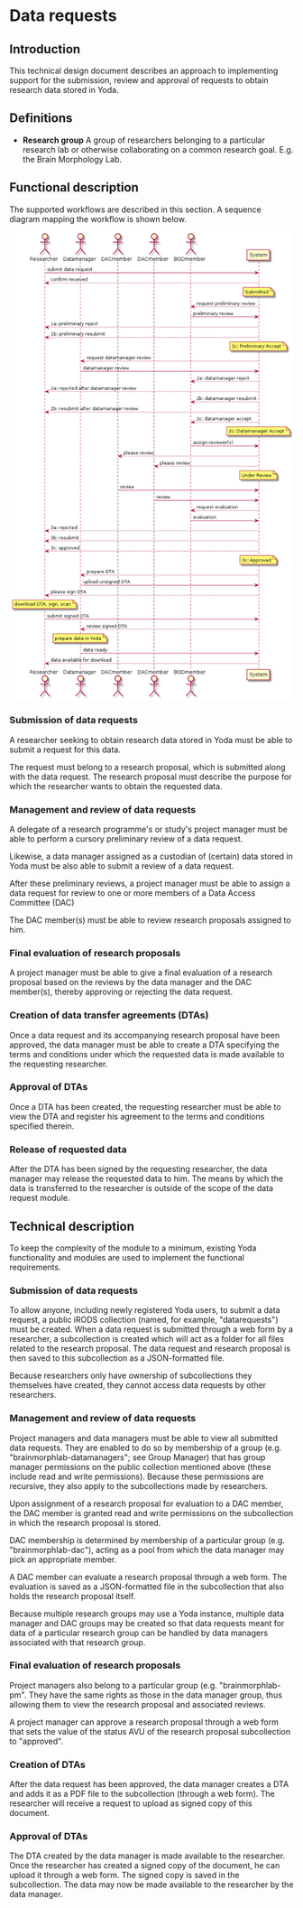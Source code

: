 # Data requests

## Introduction
This technical design document describes an approach to implementing support for
the submission, review and approval of requests to obtain research data stored
in Yoda.

## Definitions
- **Research group** A group of researchers belonging to a particular research
lab or otherwise collaborating on a common research goal. E.g. the Brain
Morphology Lab.

## Functional description
The supported workflows are described in this section. A sequence diagram
mapping the workflow is shown below.

![Workflow sequence diagram](img/datarequest_workflow_sequence_diagram.png)

### Submission of data requests
A researcher seeking to obtain research data stored in Yoda must be able to
submit a request for this data.

The request must belong to a research proposal, which is submitted along with
the data request. The research proposal must describe the purpose for which the
researcher wants to obtain the requested data.

### Management and review of data requests
A delegate of a research programme's or study's project manager must be able to
perform a cursory preliminary review of a data request.

Likewise, a data manager assigned as a custodian of (certain) data stored in
Yoda must be also able to submit a review of a data request.

After these preliminary reviews, a project manager must be able to assign a data
request for review to one or more members of a Data Access Committee (DAC)

The DAC member(s) must be able to review research proposals assigned to him.

### Final evaluation of research proposals
A project manager must be able to give a final evaluation of a research proposal
based on the reviews by the data manager and the DAC member(s), thereby
approving or rejecting the data request.

### Creation of data transfer agreements (DTAs)
Once a data request and its accompanying research proposal have been approved,
the data manager must be able to create a DTA specifying the terms and
conditions under which the requested data is made available to the requesting
researcher.

### Approval of DTAs
Once a DTA has been created, the requesting researcher must be able to view the
DTA and register his agreement to the terms and conditions specified therein.

### Release of requested data
After the DTA has been signed by the requesting researcher, the data manager
may release the requested data to him. The means by which the data is
transferred to the researcher is outside of the scope of the data request
module.

## Technical description
To keep the complexity of the module to a minimum, existing Yoda functionality
and modules are used to implement the functional requirements.

### Submission of data requests
To allow anyone, including newly registered Yoda users, to submit a data
request, a public iRODS collection (named, for example, "datarequests") must be
created. When a data request is submitted through a web form by a researcher, a
subcollection is created which will act as a folder for all files related to the
research proposal. The data request and research proposal is then saved to this
subcollection as a JSON-formatted file.

Because researchers only have ownership of subcollections they themselves have
created, they cannot access data requests by other researchers.

### Management and review of data requests
Project managers and data managers must be able to view all submitted data
requests.
They are enabled to do so by membership of a group (e.g.
"brainmorphlab-datamanagers"; see Group Manager) that has group manager
permissions on the public collection mentioned above (these include read and
write permissions). Because these permissions are recursive, they also apply to
the subcollections made by researchers.

Upon assignment of a research proposal for evaluation to a DAC member, the DAC
member is granted read and write permissions on the subcollection in which the
research proposal is stored.

DAC membership is determined by membership of a particular group (e.g.
"brainmorphlab-dac"), acting as a pool from which the data manager may pick an
appropriate member.

A DAC member can evaluate a research proposal through a web form. The evaluation
is saved as a JSON-formatted file in the subcollection that also holds the
research proposal itself.

Because multiple research groups may use a Yoda instance, multiple data manager
and DAC groups may be created so that data requests meant for data of a
particular research group can be handled by data managers associated with that
research group.

### Final evaluation of research proposals
Project managers also belong to a particular group (e.g. "brainmorphlab-pm".
They have the same rights as those in the data manager group, thus allowing them
to view the research proposal and associated reviews.

A project manager can approve a research proposal through a web form that sets
the value of the status AVU of the research proposal subcollection to
"approved".

### Creation of DTAs
After the data request has been approved, the data manager creates a DTA and
adds it as a PDF file to the subcollection (through a web form). The researcher
will receive a request to upload as signed copy of this document.

### Approval of DTAs
The DTA created by the data manager is made available to the researcher. Once
the researcher has created a signed copy of the document, he can upload it
through a web form. The signed copy is saved in the subcollection. The data may
now be made available to the researcher by the data manager.
